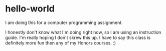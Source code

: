 # hello-world

I am doing this for a computer programming assignment.


I honestly don't know what I'm doing right now, so I am using an instruction guide. I'm really hoping I don't skrew this up.
I have to say this class is definitely more fun then any of my Honors courses. :)
